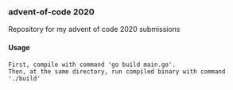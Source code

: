 ### advent-of-code 2020

Repository for my advent of code 2020 submissions

#### Usage

```
First, compile with command 'go build main.go'.
Then, at the same directory, run compiled binary with command './build'
```
